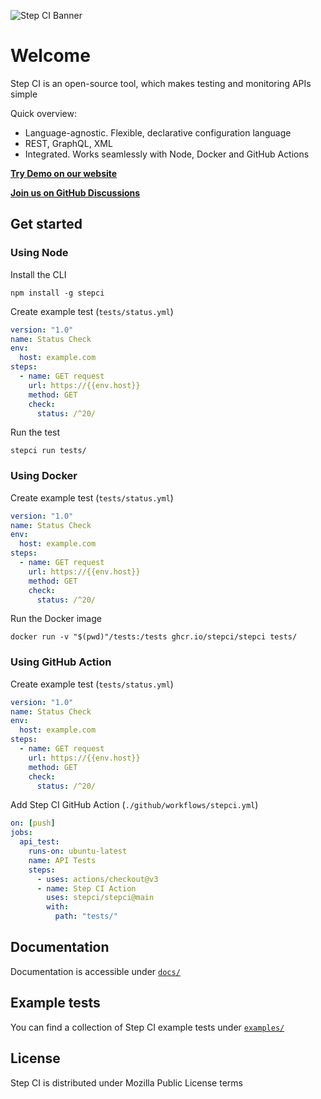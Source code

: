![Step CI Banner](https://i.imgur.com/DiM3Gqg.png)

# Welcome

Step CI is an open-source tool, which makes testing and monitoring APIs simple

Quick overview:

- Language-agnostic. Flexible, declarative configuration language
- REST, GraphQL, XML
- Integrated. Works seamlessly with Node, Docker and GitHub Actions

**[Try Demo on our website](https://stepci.com)**

**[Join us on GitHub Discussions](https://github.com/stepci/stepci/discussions)**

## Get started

### Using Node

Install the CLI

```
npm install -g stepci
```

Create example test (`tests/status.yml`)

```yaml
version: "1.0"
name: Status Check
env:
  host: example.com
steps:
  - name: GET request
    url: https://{{env.host}}
    method: GET
    check:
      status: /^20/
```

Run the test

```
stepci run tests/
```

### Using Docker

Create example test (`tests/status.yml`)

```yaml
version: "1.0"
name: Status Check
env:
  host: example.com
steps:
  - name: GET request
    url: https://{{env.host}}
    method: GET
    check:
      status: /^20/
```

Run the Docker image

```
docker run -v "$(pwd)"/tests:/tests ghcr.io/stepci/stepci tests/
```

### Using GitHub Action

Create example test (`tests/status.yml`)

```yaml
version: "1.0"
name: Status Check
env:
  host: example.com
steps:
  - name: GET request
    url: https://{{env.host}}
    method: GET
    check:
      status: /^20/
```

Add Step CI GitHub Action (`./github/workflows/stepci.yml`)

```yaml
on: [push]
jobs:
  api_test:
    runs-on: ubuntu-latest
    name: API Tests
    steps:
      - uses: actions/checkout@v3
      - name: Step CI Action
        uses: stepci/stepci@main
        with:
          path: "tests/"
```

## Documentation

Documentation is accessible under [`docs/`](docs/)

## Example tests

You can find a collection of Step CI example tests under [`examples/`](examples/)

## License

Step CI is distributed under Mozilla Public License terms

